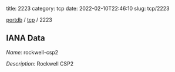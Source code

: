title: 2223
category: tcp
date: 2022-02-10T22:46:10
slug: tcp/2223

[portdb](/) / [tcp](/category/tcp.html) / 2223


## IANA Data

_Name:_ rockwell-csp2

_Description:_ Rockwell CSP2

